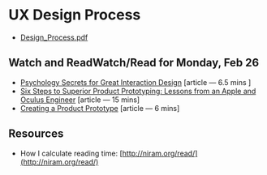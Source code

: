 # UX Design Process

* [Design_Process.pdf](Design_Process.pdf)

## Watch and ReadWatch/Read for Monday, Feb 26
* [Psychology Secrets for Great Interaction Design](https://thenextweb.com/dd/2015/09/03/5-psychology-secrets-for-great-interaction-design/#.tnw_E7pnFv7o) [article — 6.5 mins ]
* [Six Steps to Superior Product Prototyping: Lessons from an Apple and Oculus Engineer](https://firstround.com/review/six-steps-to-superior-product-prototyping-lessons-from-an-apple-and-oculus-engineer/) [article — 15 mins]
* [Creating a Product Prototype](https://www.entrepreneur.com/article/80678) [article — 6 mins]

## Resources
* How I calculate reading time: [http://niram.org/read/](http://niram.org/read/)